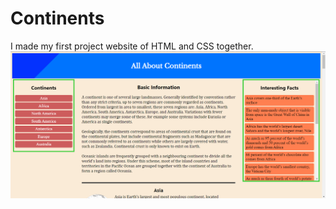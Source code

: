 # Continents
I made my first project website of HTML and CSS together.
![alt text](https://github.com/Ishaan453/Continents/blob/master/Image.png?raw=true)
